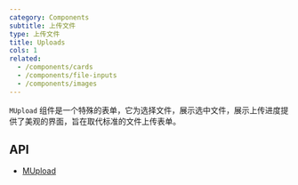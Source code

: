 ```yaml
---
category: Components
subtitle: 上传文件
type: 上传文件
title: Uploads
cols: 1
related:
  - /components/cards
  - /components/file-inputs
  - /components/images
---
```


`MUpload` 组件是一个特殊的表单，它为选择文件，展示选中文件，展示上传进度提供了美观的界面，旨在取代标准的文件上传表单。

## API

- [MUpload](/api/MUpload)